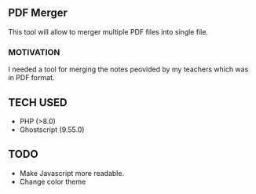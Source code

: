 ## PDF Merger

This tool will allow to merger multiple PDF files into single file.

### MOTIVATION

I needed a tool for merging the notes peovided by my teachers which was in PDF format.

## TECH USED

- PHP (>8.0)
- Ghostscript (9.55.0)

## TODO

- Make Javascript more readable.
- Change color theme
